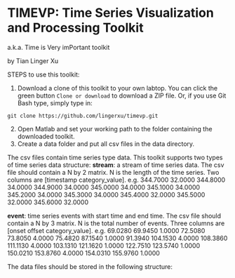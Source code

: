 # TIMEVP: Time Series Visualization and Processing Toolkit
a.k.a. Time is Very imPortant toolkit

by Tian Linger Xu

STEPS to use this toolkit:
1. Download a clone of this toolkit to your own labtop. You can click the green button `Clone or download` to download a ZIP file. Or, if you use Git Bash type, simply type in:
```
git clone https://github.com/lingerxu/timevp.git
```
2. Open Matlab and set your working path to the folder containing the downloaded toolkit.
3. Create a data folder and put all csv files in the data directory.

The csv files contain time series type data. This toolkit supports two types of time series data structure:
**stream**: a stream of time series data. The csv file should contain a N by 2 matrix. N is the length of the time series. Two columns are [timestamp category_value].
    e.g.
                   344.7000   32.0000
                   344.8000   34.0000
                   344.9000   34.0000
                   345.0000   34.0000
                   345.1000   34.0000
                   345.2000   34.0000
                   345.3000   34.0000
                   345.4000   32.0000
                   345.5000   32.0000
                   345.6000   32.0000

**event**: time series events with start time and end time. The csv file should contain a N by 3 matrix. N is the total number of events. Three columns are [onset offset category_value].
    e.g.
                    69.0280   69.9450     1.0000
                    72.5080   73.8050     4.0000
                    75.4820   87.1540     1.0000
                    91.3940  104.1530     4.0000
                    108.3860  111.1130    4.0000
                    103.1310  121.1620    1.0000
                    122.7510  123.5740    1.0000                     
                    150.0210  153.8760    4.0000
                    154.0310  155.9760    1.0000

The data files should be stored in the following structure:
